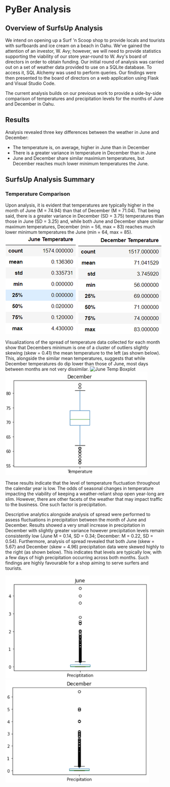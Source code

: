 # PyBer Analysis


## Overview of SurfsUp Analysis
We intend on opening up a Surf 'n Scoop shop to provide locals and tourists with surfboards and ice cream on a beach in Oahu. We've gained the attention of an investor, W. Avy; however, we will need to provide statistics supporting the viability of our store year-round to W. Avy's board of directors in order to obtain funding. 
Our initial round of analysis was carried out on a set of weather data provided to use on a SQLite database. To access it, SQL Alchemy was used to perform queries. Our findings were then presented to the board of directors on a web application using Flask and Visual Studio Code. 

The current analysis builds on our previous work to provide a side-by-side comparison of temperatures and precipitation levels for the months of June and December in Oahu.

## Results
Analysis revealed three key differences between the weather in June and December:
- The temperature is, on average, higher in June than in December 
- There is a greater variance in temperature in December  than in June
- June and December share similar maximium temperatures, but December  reaches much lower minimum temperatures the June.

## SurfsUp Analysis Summary

### Temperature Comparison
Upon analysis, it is evident that temperatures are typically higher in the month of June (M = 74.94)  than that of December (M = 71.04). That being said, there is a greater variance in December (SD = 3.75) temperatures than those in June (SD = 3.25) and, while both June and December share similar maximum temperatures, December (min = 56, max = 83) reaches much lower minimum temperatures the June (min = 64, max = 85). 
 ![June Temp](/Output/June_temp_describe.PNG)
 ![Dec Temp](/Output/Dec_temp_describe.PNG)
 
Visualizations of the spread of temperature data collected for each month show that Decembers minimum is one of a cluster of outliers slightly skewing (skew = 0.41) the mean temperature to the left (as shown below). This, alongside the similar mean temperatures, suggests that while December temperatures do dip lower than those of June, most days between months are not very dissimilar. 
  ![June Temp Boxplot](/Output/June_temp_box._resized.PNG)
  ![Dec Temp Boxplot](/Output/Dec_temp_box_resized.PNG)
  
These results indicate that the level of temperature fluctuation throughout the calendar year is low. The odds of seasonal changes in temperature impacting the viability of keeping a weather-reliant shop open year-long are slim. However, there are other facets of the weather that may impact traffic to the business. One such factor is precipitation. 
  
Descriptive analytics alongside analysis of spread were performed to assess fluctuations in precipitation between the month of June and December. Results showed a very small increase in precipitation in December with slightly greater variance however precipitation levels remain consistently low (June M = 0.14, SD = 0.34; December: M = 0.22, SD = 0.54). 
Furthermore, analysis of spread revealed that both June (skew = 5.67) and December (skew = 4.96) precipitation data were skewed highly to the right (as shown below). This indicates that levels are typically low, with a few days of high precipitation occurring across both months.  Such findings are highly favourable for a shop aiming to serve surfers and tourists. 
  
  ![June Precip Boxplot](/Output/June_prcp_box_resized.PNG)
  ![Dec Precip Boxplot](/Output/Dec_prcp_box_resized.PNG)
  
